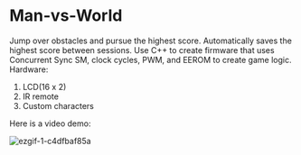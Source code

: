 # Man-vs-World
Jump over obstacles and pursue the highest score. Automatically saves the highest score between sessions.
Use C++ to create firmware that uses Concurrent Sync SM, clock cycles, PWM, and EEROM to create game logic.
Hardware:
1) LCD(16 x 2)
2) IR remote
3) Custom characters


Here is a video demo:

![ezgif-1-c4dfbaf85a](https://github.com/user-attachments/assets/af5ea020-2baa-4721-9381-16b127ab5a59)

